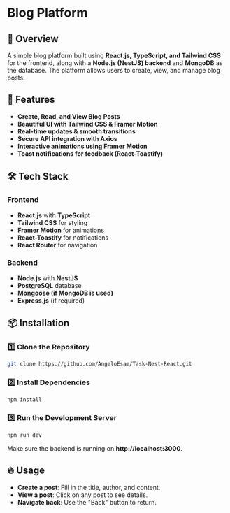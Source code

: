 # Blog Platform

## 📌 Overview
A simple blog platform built using **React.js, TypeScript, and Tailwind CSS** for the frontend, along with a **Node.js (NestJS) backend** and **MongoDB** as the database. The platform allows users to create, view, and manage blog posts.

## 🚀 Features
-  **Create, Read, and View Blog Posts**
-  **Beautiful UI with Tailwind CSS & Framer Motion**
-  **Real-time updates & smooth transitions**
-  **Secure API integration with Axios**
-  **Interactive animations using Framer Motion**
-  **Toast notifications for feedback (React-Toastify)**

## 🛠️ Tech Stack
### Frontend
- **React.js** with **TypeScript**
- **Tailwind CSS** for styling
- **Framer Motion** for animations
- **React-Toastify** for notifications
- **React Router** for navigation

### Backend
- **Node.js** with **NestJS**
- **PostgreSQL** database
- **Mongoose (if MongoDB is used)**
- **Express.js** (if required)

## 📦 Installation
### 1️⃣ Clone the Repository
```sh
git clone https://github.com/AngeloEsam/Task-Nest-React.git

```

### 2️⃣ Install Dependencies
```sh
npm install

```

### 3️⃣ Run the Development Server
```sh
npm run dev

```

Make sure the backend is running on **http://localhost:3000**.

## 🔥 Usage
- **Create a post**: Fill in the title, author, and content.
- **View a post**: Click on any post to see details.
- **Navigate back**: Use the "Back" button to return.
